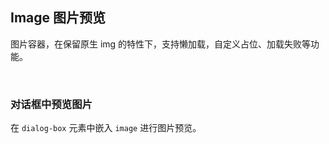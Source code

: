 <div class="demo-header">
<p class="overviewicon">
  <span class="wapi-ui-alert"/>
</p>

## Image 图片预览

<nova-uxlink widget-name="Image"></nova-uxlink>

图片容器，在保留原生 img 的特性下，支持懒加载，自定义占位、加载失败等功能。

<br>
</div>

### 对话框中预览图片

在 `dialog-box` 元素中嵌入 `image` 进行图片预览。

<nova-demo-view link="image/preview-in-dialog"></nova-demo-view>

<br>
